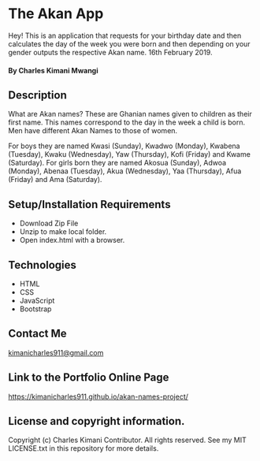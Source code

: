 # The Akan App
Hey! This is an application that requests for your birthday date and then calculates the day of the week you were born and then depending on your gender outputs the respective Akan name. 16th February 2019.
#### By Charles Kimani Mwangi
## Description
What are Akan names? 
  These are Ghanian names given to children as their first name. This names correspond to the day in the week a child is born. Men have different Akan Names to those of women.
  
  For boys they are named Kwasi (Sunday), Kwadwo (Monday), Kwabena (Tuesday), Kwaku (Wednesday), Yaw (Thursday), Kofi (Friday) and Kwame (Saturday).
  For girls born they are named Akosua (Sunday), Adwoa (Monday), Abenaa (Tuesday), Akua (Wednesday), Yaa (Thursday), Afua (Friday) and Ama (Saturday).

## Setup/Installation Requirements
* Download Zip File
* Unzip to make local folder.
* Open index.html with a browser.
## Technologies
* HTML
* CSS
* JavaScript
* Bootstrap
## Contact Me
kimanicharles911@gmail.com
## Link to the Portfolio Online Page
https://kimanicharles911.github.io/akan-names-project/
## License and copyright information.
Copyright (c) Charles Kimani Contributor. All rights reserved. See my MIT LICENSE.txt in this repository for more details.
